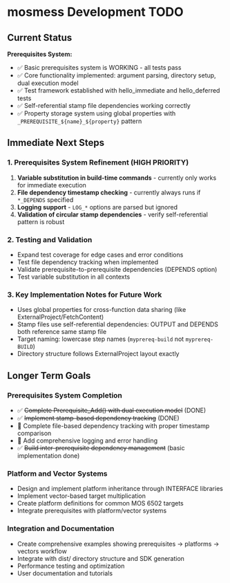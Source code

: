 # mosmess Development TODO

## Current Status

**Prerequisites System:**
- ✅ Basic prerequisites system is WORKING - all tests pass
- ✅ Core functionality implemented: argument parsing, directory setup, dual execution model
- ✅ Test framework established with hello_immediate and hello_deferred tests
- ✅ Self-referential stamp file dependencies working correctly
- ✅ Property storage system using global properties with `_PREREQUISITE_${name}_${property}` pattern

## Immediate Next Steps

### 1. Prerequisites System Refinement (HIGH PRIORITY)
1. **Variable substitution in build-time commands** - currently only works for immediate execution
2. **File dependency timestamp checking** - currently always runs if `*_DEPENDS` specified
3. **Logging support** - `LOG_*` options are parsed but ignored
4. **Validation of circular stamp dependencies** - verify self-referential pattern is robust

### 2. Testing and Validation
- Expand test coverage for edge cases and error conditions
- Test file dependency tracking when implemented
- Validate prerequisite-to-prerequisite dependencies (DEPENDS option)
- Test variable substitution in all contexts

### 3. Key Implementation Notes for Future Work
- Uses global properties for cross-function data sharing (like ExternalProject/FetchContent)
- Stamp files use self-referential dependencies: OUTPUT and DEPENDS both reference same stamp file  
- Target naming: lowercase step names (`myprereq-build` not `myprereq-BUILD`)
- Directory structure follows ExternalProject layout exactly

## Longer Term Goals

### Prerequisites System Completion
- ✅ ~~Complete Prerequisite_Add() with dual execution model~~ (DONE)
- ✅ ~~Implement stamp-based dependency tracking~~ (DONE) 
- 🔄 Complete file-based dependency tracking with proper timestamp comparison
- 🔄 Add comprehensive logging and error handling
- ✅ ~~Build inter-prerequisite dependency management~~ (basic implementation done)

### Platform and Vector Systems
- Design and implement platform inheritance through INTERFACE libraries
- Implement vector-based target multiplication
- Create platform definitions for common MOS 6502 targets
- Integrate prerequisites with platform/vector systems

### Integration and Documentation
- Create comprehensive examples showing prerequisites → platforms → vectors workflow
- Integrate with dist/ directory structure and SDK generation
- Performance testing and optimization
- User documentation and tutorials